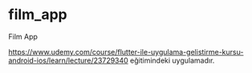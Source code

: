 # film_app

Film App

https://www.udemy.com/course/flutter-ile-uygulama-gelistirme-kursu-android-ios/learn/lecture/23729340 eğitimindeki uygulamadır.
